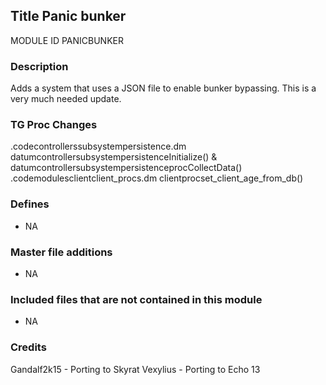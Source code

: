 ## Title Panic bunker

MODULE ID PANICBUNKER

### Description

Adds a system that uses a JSON file to enable bunker bypassing. This is a very much needed update.

### TG Proc Changes

 .codecontrollerssubsystempersistence.dm  datumcontrollersubsystempersistenceInitialize() & datumcontrollersubsystempersistenceprocCollectData()
.codemodulesclientclient_procs.dm  clientprocset_client_age_from_db()


### Defines

 - NA

### Master file additions

- NA

### Included files that are not contained in this module

- NA

### Credits
Gandalf2k15 - Porting to Skyrat
Vexylius - Porting to Echo 13